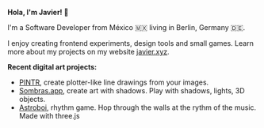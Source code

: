 **Hola, I'm Javier! 👋**

I'm a Software Developer from México 🇲🇽 living in Berlin, Germany 🇩🇪.

I enjoy creating frontend experiments, design tools and small games. Learn more about my projects on my website [javier.xyz](https://javier.xyz/).

**Recent digital art projects:**
- [PINTR](https://javier.xyz/pintr/), create plotter-like line drawings from your images.
- [Sombras.app](https://sombras.app/), create art with shadows. Play with shadows, lights, 3D objects.
- [Astroboi](https://javier.xyz/astroboi/), rhythm game. Hop through the walls at the rythm of the music. Made with three.js
